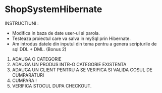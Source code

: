 # ShopSystemHibernate 

INSTRUCTIUNI : 
- Modifica in baza de date user-ul si parola.
- Testeaza proiectul care va salva in mySql prin Hibernate.
- Am introdus datele din inputul din tema pentru a genera scripturile de sql DDL + DML. (Bonus 2)
1. ADAUGA O CATEGORIE
2. ADAUGA UN PRODUS INTR-O CATEGORIE EXISTENTA
3. ADAUGA UN CLIENT PENTRU A SE VERIFICA SI VALIDA COSUL DE CUMPARATURI
4. CUMPARA !
5. VERIFICA STOCUL DUPA CHECKOUT.
